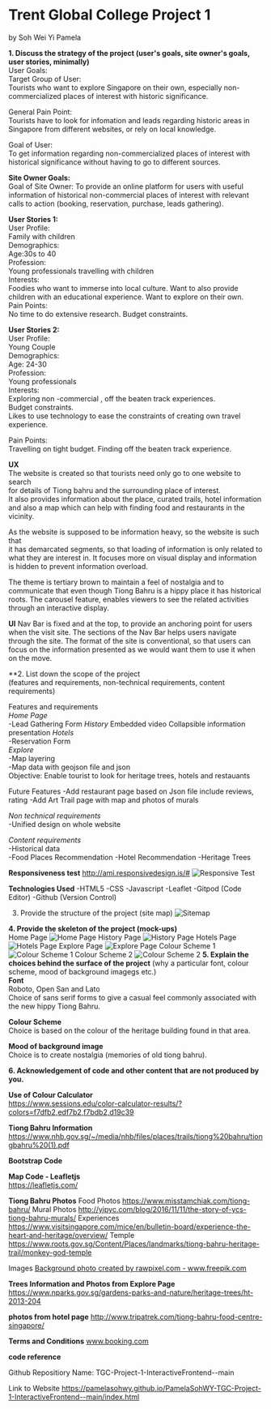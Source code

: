 
# Trent Global College Project 1 
by Soh Wei Yi Pamela 

**1. Discuss the strategy of the project (user's goals, site owner's goals, user stories, minimally)**  
User Goals:  
 Target Group of User:  
Tourists who want to explore Singapore on their own, especially non-commercialized places of interest with historic significance.</li>

General Pain Point:   
Tourists have to look for infomation and leads regarding historic areas in Singapore from different websites, or rely on local knowledge.</li>

Goal of User:   
To get information regarding non-commercialized places of interest with historical significance without having to go to different sources. </li>


**Site Owner Goals:**  
Goal of Site Owner: To provide an online platform for users with useful information of historical non-commercial places of interest 
with relevant calls to action (booking, reservation, purchase, leads gathering).

**User Stories 1:**  
User Profile:   
Family with children   
Demographics:   
Age:30s to 40  
Profession:  
Young professionals travelling with children  
Interests:   
Foodies who want to immerse into local culture. Want to also provide children with an educational experience. 
Want to explore on their own.   
Pain Points:   
No time to do extensive research. Budget constraints. 

**User Stories 2:**  
User Profile:  
Young Couple   
Demographics:  
Age: 24-30   
Profession:  
Young professionals  
Interests:   
Exploring non -commercial , off the beaten track experiences.   
Budget constraints.   
Likes to use technology to ease the constraints of creating own travel experience.   

Pain Points:   
Travelling on tight budget. Finding  off the beaten track experience.   

**UX**   
The website is created so that tourists need only go to one website to search   
for details of Tiong bahru and the surrounding place of interest.    
It also provides information about the place, curated trails, hotel information   
and also a map which can help with finding food and restaurants in the vicinity. 

As the website is supposed to be information heavy, so the website is such that   
it has demarcated segments, so that loading of information is only related to what
they are interest in. It focuses more on visual display and information is hidden
to prevent information overload. 

The theme is tertiary brown to maintain a feel of nostalgia and to communicate that 
even though Tiong Bahru is a hippy place it has historical roots. 
The carousel feature, enables viewers to see the related activities through an interactive display. 

**UI**
Nav Bar is fixed and at the top, to provide an anchoring point for users when the visit site. 
The sections of the Nav Bar helps users navigate through the site. 
The format of the site is conventional, so that users can focus on the information presented 
as we would want them to use it when on the move. 

**2. List down the scope of the project   
(features and requirements, non-technical requirements, content requirements) 

Features and requirements   
*Home Page*   
-Lead Gathering Form
*History* 
Embedded video
Collapsible information presentation
*Hotels*   
-Reservation Form   
*Explore*  
-Map layering  
-Map data with geojson file and json  
Objective: Enable tourist to look for heritage trees, hotels and restauants

Future Features 
-Add restaurant page based on Json file
 include reviews, rating 
-Add Art Trail page with map and photos of murals

*Non technical requirements*   
-Unified design on whole website   

*Content requirements*   
-Historical data  
-Food Places Recommendation
-Hotel Recommendation
-Heritage Trees  

**Responsiveness test**
http://ami.responsivedesign.is/#
![Responsive Test](/mockupimages/responsive_test.JPG)

**Technologies Used**
-HTML5
-CSS
-Javascript 
-Leaflet 
-Gitpod (Code Editor)
-Github (Version Control)

3. Provide the structure of the project (site map) 
![Sitemap](/mockupimages/sitemap.jpg)

**4. Provide the skeleton of the project (mock-ups)**   
Home Page
![Home Page](/mockupimages/1Home.jpg)
History Page
![History Page](/mockupimages/2History.jpg)
Hotels Page
![Hotels Page](/mockupimages/3Hotels.jpg)
Explore Page 
![Explore Page](/mockupimages/4Explore.jpg)
Colour Scheme 1
![Colour Scheme 1](/mockupimages/5Colour1.jpg)
Colour Scheme 2 
![Colour Scheme 2](/mockupimages/6Colour2.jpg)
**5. Explain the choices behind the surface of the project**
(why a particular font, colour scheme, mood of background imagegs etc.)   
**Font**   
Roboto, Open San and Lato  
Choice of sans serif forms to give a casual feel commonly associated
with the new hippy Tiong Bahru.  

**Colour Scheme**   
Choice is based on the colour of the heritage building found in that area.   

**Mood of background image**  
Choice is to create nostalgia (memories of old tiong bahru).  


**6. Acknowledgement of code and other content that are not produced by you.**   

**Use of Colour Calculator**  
https://www.sessions.edu/color-calculator-results/?colors=f7dfb2,edf7b2,f7bdb2,d19c39

**Tiong Bahru Information**  
https://www.nhb.gov.sg/~/media/nhb/files/places/trails/tiong%20bahru/tiongbahru%20(1).pdf

**Bootstrap Code**  
<!-- Broiler template from Bootstap -->
<!-- https://getbootstrap.com/docs/4.5/getting-started/introduction/ -->

**Map Code - Leafletjs**  
https://leafletjs.com/


**Tiong Bahru Photos**
Food Photos
https://www.misstamchiak.com/tiong-bahru/
Mural Photos
http://yipyc.com/blog/2016/11/11/the-story-of-ycs-tiong-bahru-murals/
Experiences 
https://www.visitsingapore.com/mice/en/bulletin-board/experience-the-heart-and-heritage/overview/
Temple
https://www.roots.gov.sg/Content/Places/landmarks/tiong-bahru-heritage-trail/monkey-god-temple

Images 
<a href='https://www.freepik.com/photos/background'>Background photo created by rawpixel.com - www.freepik.com</a>

**Trees Information and Photos from Explore Page**
https://www.nparks.gov.sg/gardens-parks-and-nature/heritage-trees/ht-2013-204

**photos from hotel page**
http://www.tripatrek.com/tiong-bahru-food-centre-singapore/

**Terms and Conditions** 
www.booking.com 

**code reference**

Github Repositiory Name: 
TGC-Project-1-InteractiveFrontend--main

Link to Website 
https://pamelasohwy.github.io/PamelaSohWY-TGC-Project-1-InteractiveFrontend--main/index.html
